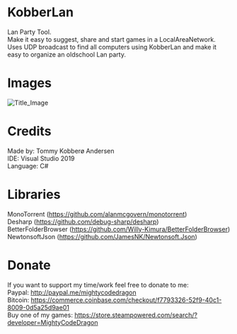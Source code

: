 # KobberLan
Lan Party Tool.  
Make it easy to suggest, share and start games in a LocalAreaNetwork.  
Uses UDP broadcast to find all computers using KobberLan and make it easy to organize an oldschool Lan party.  

# Images
![Title_Image](http://logicwork.net/images/github/KobberLan01.png)  

# Credits
Made by: Tommy Kobberø Andersen  
IDE: Visual Studio 2019  
Language: C#  

# Libraries
MonoTorrent (https://github.com/alanmcgovern/monotorrent)  
Desharp (https://github.com/debug-sharp/desharp)  
BetterFolderBrowser (https://github.com/Willy-Kimura/BetterFolderBrowser)  
NewtonsoftJson (https://github.com/JamesNK/Newtonsoft.Json)  

# Donate
If you want to support my time/work feel free to donate to me:  
Paypal: http://paypal.me/mightycodedragon  
Bitcoin: https://commerce.coinbase.com/checkout/f7793326-52f9-40c1-8009-0d5a25d9ae01  
Buy one of my games: https://store.steampowered.com/search/?developer=MightyCodeDragon
